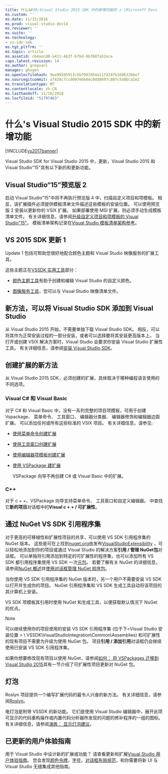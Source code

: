 ```yaml
---
title: 什么&#39;Visual Studio 2015 SDK 中的新增功能的 s |Microsoft Docs
ms.custom: ''
ms.date: 11/15/2016
ms.prod: visual-studio-dev14
ms.reviewer: ''
ms.suite: ''
ms.technology:
- vs-ide-sdk
ms.tgt_pltfrm: ''
ms.topic: article
ms.assetid: c64aac80-a411-463f-b7bd-8b7607a52ece
caps.latest.revision: 14
ms.author: gregvanl
manager: ghogen
ms.openlocfilehash: 9ea99585913c5bf997d54a11f428fb168633b6e7
ms.sourcegitcommit: af428c7ccd007e668ec0dd8697c88fc5d8bca1e2
ms.translationtype: MT
ms.contentlocale: zh-CN
ms.lasthandoff: 11/16/2018
ms.locfileid: "51797463"
---
```

# <a name="what39s-new-in-the-visual-studio-2015-sdk"></a>什么&#39;s Visual Studio 2015 SDK 中的新增功能
[!INCLUDE[vs2017banner](../includes/vs2017banner.md)]

Visual Studio SDK for Visual Studio 2015 中，更新，Visual Studio 2015 和 Visual Studio"15"具有以下新的和更新功能。  
  
## <a name="visual-studio-15-preview-2"></a>Visual Studio“15”预览版 2  
 启动 Visual Studio"15"中将不再执行预览版 4 中，扫描自定义项目和项模板。 相反，该扩展插件必须提供模板清单文件描述这些模板的安装位置。 可以使用预览版 2 安装以更新你的 VSIX 扩展。 如果部署使用 MSI 扩展，则必须手动生成模板清单文件。 有关详细信息，请参阅[升级自定义项目和项模板的 Visual Studio"15"](../extensibility/upgrading-custom-project-and-item-templates-for-visual-studio-2017.md)。 模板清单架构记录在[Visual Studio 模板清单架构参考](../extensibility/visual-studio-template-manifest-schema-reference.md)。  
  
## <a name="vs-2015-sdk-update-1"></a>VS 2015 SDK 更新 1  
 Update 1 包括可帮助您很好地配合颜色主题和 Visual Studio 映像服务的扩展工具。  
  
 这些主题正在[VSSDK 实用工具](../extensibility/internals/vssdk-utilities.md)部分：  
  
-   [颜色主题工具](../extensibility/internals/color-theming-tools.md)有助于创建和编辑 Visual Studio 的自定义颜色。  
  
-   [图像服务工具](../extensibility/internals/image-service-tools.md)，您可以与 Visual Studio 映像清单文件。  
  
## <a name="new-way-to-add-the-visual-studio-sdk-to-visual-studio"></a>新方法，可以将 Visual Studio SDK 添加到 Visual Studio  
 从 Visual Studio 2015 开始，不需要单独下载 Visual Studio SDK。 相反，可以将其作为正常安装过程的一部分安装，或者可以选择要将其安装更高版本上。 当打开或创建 VSIX 解决方案时，Visual Studio 会要求你安装 Visual Studio 扩展性工具。 有关详细信息，请参阅[安装 Visual Studio SDK](../extensibility/installing-the-visual-studio-sdk.md)。  
  
## <a name="new-ways-of-creating-extensions"></a>创建扩展的新方法  
 从 Visual Studio 2015 SDK，必须创建的扩展，具体取决于哪种编程语言使用的不同选项。  
  
### <a name="visual-c-and-visual-basic"></a>Visual C# 和 Visual Basic  
 对于 C# 和 Visual Basic 中，没有一系列完整的项目项模板，可用于创建 Vspackage、 菜单命令、 工具窗口、 编辑器分类器、 编辑器修饰和编辑器边距扩展。 可以添加任何或所有这些标准的 VSIX 项目。 有关详细信息，请参见:  
  
-   [使用菜单命令创建扩展](../extensibility/creating-an-extension-with-a-menu-command.md)  
  
-   [使用工具窗口创建扩展](../extensibility/creating-an-extension-with-a-tool-window.md)  
  
-   [使用编辑器项模板创建扩展](../extensibility/creating-an-extension-with-an-editor-item-template.md)  
  
-   [使用 VSPackage 建扩展](../extensibility/creating-an-extension-with-a-vspackage.md)  
  
     VSPackage 向导不再创建 C# 或 Visual Basic 中的扩展。  
  
### <a name="c"></a>C++  
 对于 c + +，VSPackage 向导支持菜单命令、 工具窗口和自定义编辑器。 中查找它**新的项目**对话框中的**Visual c + + / 可扩展性**。  
  
## <a name="vs-sdk-reference-assemblies-via-nuget"></a>通过 NuGet VS SDK 引用程序集  
 对于更高的可移植性和扩展性项目的共享，可以使用 VS SDK 引用程序集的 NuGet 版本。  这些是可在上找到[nuget.org](http://www.nuget.org)由发布[VisualStudioExtensibility](http://www.nuget.org/profiles/VisualStudioExtensibility) ，可以轻松地添加到你的项目或通过 Visual Studio 的解决方案**引用 / 管理 NuGet包**对话框。 可以单独将引用添加到特定的可扩展性的程序集，也可以添加所有 VS SDK 都引用程序集使用 VS SDK 一次[元包](http://www.nuget.org/packages/VSSDK_Reference_Assemblies)。 若要了解有关 NuGet 的详细信息，请参阅[NuGet 概述](http://docs.nuget.org/)并[使用对话框管理 NuGet 程序包](http://docs.nuget.org/Consume/Package-Manager-Dialog)。  
  
 当你使用 VS SDK 引用程序集的 NuGet 版本时，另一个用户不需要安装 VS SDK 以打开并生成你的项目。  NuGet 引用程序集和 VS SDK 生成工具自动将该项目的其计算机上安装。  
  
 VS SDK 项模板其引用时使用 NuGet 和生成工具，以便获取默认情况下 NuGet 的优点。  
  
> [!NOTE]
>  可以继续使用你的项目使用的安装 VS SDK 引用程序集 (位于下\<Visual Studio 安装位置 > \ VSSDK\VisualStudioIntegration\Common\Assemblies) 和可扩展性的现有项目不需要为升级为使用 NuGet 包。  项目**引用 / 添加引用**对话框仍会继续使用已安装 VS SDK 引用程序集。  
>   
>  如果你想要修改现有项目以使用 NuGet，请参阅[如何： 将 VSPackages 迁移到 Visual Studio 2015](../extensibility/how-to-migrate-extensibility-projects-to-visual-studio-2015.md)具有一节介绍了可扩展性项目更新对 NuGet 包。  
  
## <a name="light-bulbs"></a>灯泡  
 Roslyn 项目提供一个编写扩展代码的最令人兴奋的新方法。 有关详细信息，请参阅[Roslyn](https://github.com/dotnet/Roslyn)。  
  
 电灯泡是附带 VSSDK 的新功能。 它们是使用 Visual Studio 编辑器中，展开此项可显示的代码重构操作或内置代码分析器所发现的问题的修补程序的一组的图标。 有关详细信息，请参阅[演练： 显示灯泡建议](../extensibility/walkthrough-displaying-light-bulb-suggestions.md)。  
  
## <a name="updated-user-experience-guidelines"></a>已更新的用户体验指南  
 用于 Visual Studio 中设计新的扩展或功能？ 请查看更新和扩展[Visual Studio 用户体验指南](../extensibility/ux-guidelines/visual-studio-user-experience-guidelines.md)。  您会发现[颜色令牌](../extensibility/ux-guidelines/shared-colors-for-visual-studio.md)，[字号](../extensibility/ux-guidelines/fonts-and-formatting-for-visual-studio.md)，[对话框布局规范](../extensibility/ux-guidelines/layout-for-visual-studio.md)，和你需要将新 UI 与 Visual Studio 无缝集成其他指南。

